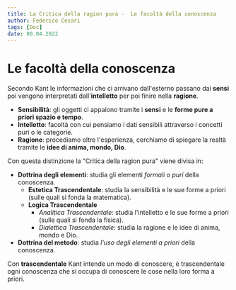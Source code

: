 ```yaml
---
title: La Critica della ragion pura -  Le facoltà della conoscenza
author: Federico Cesari
tags: [Doc]
date: 00.04.2022
---
```

# Le facoltà della conoscenza
Secondo Kant le informazioni che ci arrivano dall'esterno passano dai **sensi** poi vengono interpretati dall'**intelletto** per poi finire nella **ragione**.
- **Sensibilità**: gli oggetti ci appaiono tramite i **sensi** e le **forme pure a priori spazio e tempo**.
- **Intelletto**: facoltà con cui pensiamo i dati sensibili attraverso i concetti puri o le categorie.
- **Ragione**: procediamo oltre l'esperienza, cerchiamo di spiegare la realtà tramite le **idee di anima, mondo, Dio**.

Con questa distinzione la "Critica della ragion pura" viene divisa in: 

- **Dottrina degli elementi**: studia gli elementi *formali* o *puri* della conoscenza.
	- **Estetica Trascendentale**: studia la sensibilità e le sue forme a priori (sulle quali si fonda la matematica).
	- **Logica Trascendentale**
		- *Analitica Trascendentale:*  studia l'intelletto e le sue forme a priori (sulle quali si fonda la fisica).
		- *Dialettica Trascendentale:*  studia la ragione e le idee di anima, mondo e Dio.
- **Dottrina del metodo**: studia *l'uso degli elementi a priori* della conoscenza.

Con **trascendentale** Kant intende un modo di conoscere, è trascendentale ogni conoscenza che si occupa di conoscere le cose nella loro forma a priori.

